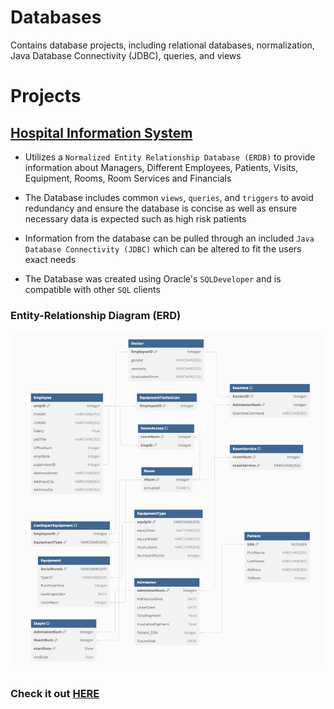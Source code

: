 # Databases
Contains database projects, including relational databases, normalization, Java Database Connectivity (JDBC), queries, and views

# Projects

## [Hospital Information System](https://github.com/evlutz/Databases/tree/main/Hospital%20Information%20System%20(MIS))


 * Utilizes a `Normalized Entity Relationship Database (ERDB)` to provide information about Managers, Different Employees, Patients, Visits, Equipment, Rooms, Room Services and Financials

 * The Database includes common `views`, `queries`, and `triggers` to avoid redundancy and ensure the database is concise as well as ensure necessary data is expected such as high risk patients

 * Information from the database can be pulled through an included `Java Database Connectivity (JDBC)` which can be altered to fit the users exact needs

 * The Database was created using Oracle's `SQLDeveloper` and is compatible with other `SQL` clients

### Entity-Relationship Diagram (ERD)
<img src="/Hospital%20Information%20System%20(MIS)/ERD.png" width="504" height="543" class="center">

### Check it out [HERE](https://github.com/evlutz/Databases/tree/main/Hospital%20Information%20System%20(MIS))
